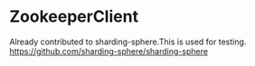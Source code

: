 # ZookeeperClient

Already contributed to sharding-sphere.This is used for testing. 
https://github.com/sharding-sphere/sharding-sphere
